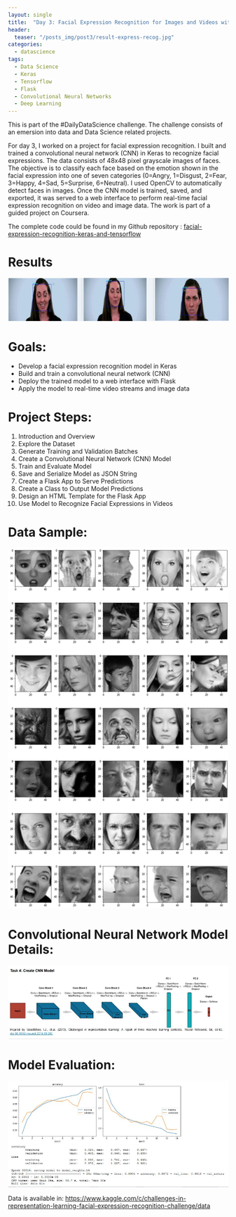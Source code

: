 ```yaml
---
layout: single
title:  "Day 3: Facial Expression Recognition for Images and Videos with Keras"
header:
  teaser: "/posts_img/post3/result-express-recog.jpg"
categories: 
  - datascience
tags:
  - Data Science
  - Keras
  - Tensorflow
  - Flask
  - Convolutional Neural Networks
  - Deep Learning
---
```



This is part of the #DailyDataScience challenge. The challenge consists of an emersion into data and Data Science related projects.

For day 3, I worked on a project for facial expression recognition. I built and trained a convolutional neural network (CNN) in Keras to recognize facial expressions. 
The data consists of 48x48 pixel grayscale images of faces. The objective is to classify each face based on the emotion shown in the facial expression into one of seven categories (0=Angry, 1=Disgust, 2=Fear, 3=Happy, 4=Sad, 5=Surprise, 6=Neutral). 
I used OpenCV to automatically detect faces in images. Once the CNN model is trained, saved, and exported, it was served to a web interface to perform real-time facial expression recognition on video and image data. The work is part of a guided project on Coursera.

The complete code could be found in my Github repository : 
[facial-expression-recognition-keras-and-tensorflow](https://github.com/adelzaitri/facial-expression-recognition-keras-and-tensorflow) 



Results
========

![Results for Facial Expression Recognition](/images/posts_img/post3/result-express-recog.jpg)


Goals:
======
* Develop a facial expression recognition model in Keras
* Build and train a convolutional neural network (CNN)
* Deploy the trained model to a web interface with Flask
* Apply the model to real-time video streams and image data

Project Steps:
======
1. Introduction and Overview
2. Explore the Dataset
3. Generate Training and Validation Batches
4. Create a Convolutional Neural Network (CNN) Model
5. Train and Evaluate Model
6. Save and Serialize Model as JSON String
7. Create a Flask App to Serve Predictions
8. Create a Class to Output Model Predictions
9. Design an HTML Template for the Flask App
10. Use Model to Recognize Facial Expressions in Videos

Data Sample:
=====

![Data Sample](/images/posts_img/post3/facial-express-data-example.png)

Convolutional Neural Network Model Details:
========
![CNN Model](/images/posts_img/post3/cnn.jpg)

Model Evaluation:
====
![accuracy of training and validation](/images/posts_img/post3/training-evaluation.jpg)

Data is available in:
https://www.kaggle.com/c/challenges-in-representation-learning-facial-expression-recognition-challenge/data 